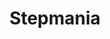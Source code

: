 ---
title: Stepmania
crosslinks:
- DanceDanceRevolution
- rhythmgames
- EliteDangerous
- inthegroove
- RetroPie
---
